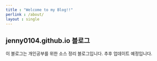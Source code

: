 ```yaml
---
title : "Welcome to my Blog!!"
perlink : /about/
layout : single
---
```


## jenny0104.github.io 블로그

이 블로그는 개인공부를 위한 소스 정리 블로그입니다.
추후 업데이트 예정입니다.